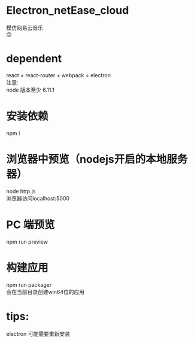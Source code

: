# Electron_netEase_cloud
模仿网易云音乐 <br />
:blush:
# dependent
react + react-router + webpack + electron<br />
注意: <br />
node 版本至少 6.11.1 <br />
# 安装依赖
npm i
# 浏览器中预览（nodejs开启的本地服务器）
node http.js <br />
浏览器访问localhost:5000
# PC 端预览
npm run preview
# 构建应用
npm run packager <br />
会在当前目录创建win64位的应用
# tips:
electron 可能需要重新安装

